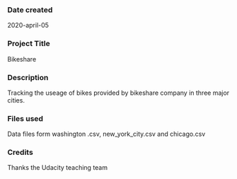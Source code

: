 ### Date created
2020-april-05

### Project Title
Bikeshare

### Description
Tracking the useage of bikes provided by bikeshare company in three major cities.

### Files used
Data files form washington .csv, new_york_city.csv and chicago.csv

### Credits
Thanks the Udacity teaching team

